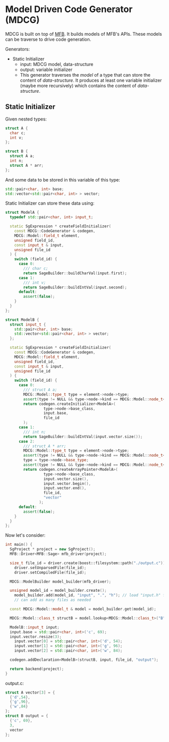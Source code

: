 Model Driven Code Generator (MDCG)
==================================

MDCG is built on top of [MFB](../MFB/README.md).
It builds models of MFB's APIs.
These models can be traverse to drive code generation.

Generators:
 * Static Initializer
     *  input: MDCG model, data-structure
     * output: variable initializer
     * This generator traverses the *model* of a type that can store the content of *data-structure*.
       It produces at least one variable initializer (maybe more recursively) which contains the content of *data-structure*.


## Static Initializer

Given nested types:
```c
struct A {
  char c;
  int v;
};

struct B {
  struct A a;
  int n;
  struct A * arr;
};
```
And some data to be stored in this variable of this type:
```c++
std::pair<char, int> base;
std::vector<std::pair<char, int> > vector;
```
Static Initializer can store these data using:
```c++
struct ModelA {
  typedef std::pair<char, int> input_t;

  static SgExpression * createFieldInitializer(
    const MDCG::CodeGenerator & codegen,
    MDCG::Model::field_t element,
    unsigned field_id,
    const input_t & input,
    unsigned file_id
  ) {
    switch (field_id) {
      case 0:
        /// char c;
        return SageBuilder::buildCharVal(input.first);
      case 1:
        /// int v;
        return SageBuilder::buildIntVal(input.second);
      default:
        assert(false);
    }
  }
};

struct ModelB {
  struct input_t {
    std::pair<char, int> base;
    std::vector<std::pair<char, int> > vector;
  };

  static SgExpression * createFieldInitializer(
    const MDCG::CodeGenerator & codegen,
    MDCG::Model::field_t element,
    unsigned field_id,
    const input_t & input,
    unsigned file_id
  ) {
    switch (field_id) {
      case 0:
        /// struct A a;
        MDCG::Model::type_t type = element->node->type;
        assert(type != NULL && type->node->kind == MDCG::Model::node_t<MDCG::Model::e_model_type>::e_class_type);
        return codegen.createInitializer<ModelA>(
                 type->node->base_class,
                 input.base,
                 file_id
        );
      case 1:
        /// int n;
        return SageBuilder::buildIntVal(input.vector.size());
      case 2:
        /// struct A * arr;
        MDCG::Model::type_t type = element->node->type;
        assert(type != NULL && type->node->kind == MDCG::Model::node_t<MDCG::Model::e_model_type>::e_pointer_type);
        type = type->node->base_type;
        assert(type != NULL && type->node->kind == MDCG::Model::node_t<MDCG::Model::e_model_type>::e_class_type);
        return codegen.createArrayPointer<ModelA>(
                 type->node->base_class,
                 input.vector.size(),
                 input.vector.begin(),
                 input.vector.end(),
                 file_id,
                 "vector"
               );
      default:
        assert(false);
    }
  }
};
```
Now let's consider:
```c++
int main() {
  SgProject * project = new SgProject();
  MFB::Driver<MFB::Sage> mfb_driver(project);

  size_t file_id = driver.create(boost::filesystem::path("./output.c"));
    driver.setUnparsedFile(file_id);
    driver.setCompiledFile(file_id);

  MDCG::ModelBuilder model_builder(mfb_driver);

  unsigned model_id = model_builder.create();
    model_builder.add(model_id, "input", ".", "h"); // load "input.h" from "." directory
    // can add as many files as needed

  const MDCG::Model::model_t & model = model_builder.get(model_id);

  MDCG::Model::class_t structB = model.lookup<MDCG::Model::class_t>("B");

  ModelB::input_t input;
  input.base = std::pair<char, int>('c', 69);
  input.vector.resize(3);
    input.vector[0] = std::pair<char, int>('d', 54);
    input.vector[1] = std::pair<char, int>('g', 96);
    input.vector[2] = std::pair<char, int>('w', 84);

  codegen.addDeclaration<ModelB>(structB, input, file_id, "output");

  return backend(project);
}
```
output.c:
```c
struct A vector[3] = {
  {'d',54},
  {'g',96},
  {'w',84}
};
struct B output = {
  {'c', 69},
  3,
  vector
};
```

